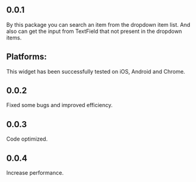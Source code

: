 ## 0.0.1
By this package you can search an item from the dropdown item list.
And also can get the input from TextField that not present in the dropdown items.

## Platforms:
This widget has been successfully tested on iOS, Android and Chrome.

## 0.0.2
Fixed some bugs and improved efficiency.

## 0.0.3
Code optimized.

## 0.0.4
Increase performance.